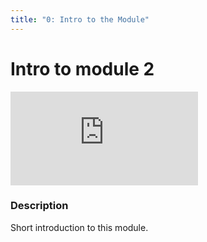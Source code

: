 ```yaml
---
title: "0: Intro to the Module"
---
```


# Intro to module 2

<div class='embed-container'><iframe src='https://player.vimeo.com/video/328914859' frameborder='0' webkitAllowFullScreen mozallowfullscreen allowFullScreen></iframe></div>

### Description

Short introduction to this module.